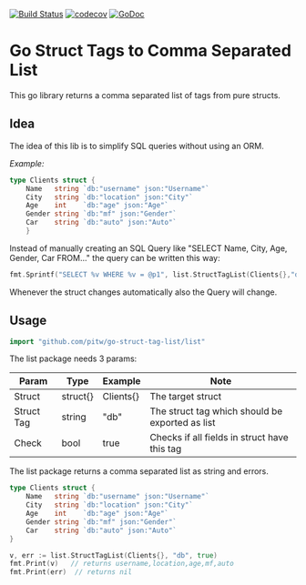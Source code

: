 [![Build Status](https://travis-ci.org/pitw/go-struct-tag-list.svg?branch=master)](https://travis-ci.org/pitw/go-struct-tag-list)
[![codecov](https://codecov.io/gh/pitw/go-struct-tag-list/branch/master/graph/badge.svg)](https://codecov.io/gh/pitw/go-struct-tag-list)
[![GoDoc](https://godoc.org/github.com/pitw/go-struct-tag-list/list?status.svg)](https://godoc.org/github.com/pitw/go-struct-tag-list/list)

# Go Struct Tags to Comma Separated List

This go library returns a comma separated list of tags from pure structs.

## Idea

The idea of this lib is to simplify SQL queries without using an ORM.

*Example:*
```go
type Clients struct {
	Name   string `db:"username" json:"Username"`
	City   string `db:"location" json:"City"`
	Age    int    `db:"age" json:"Age"`
	Gender string `db:"mf" json:"Gender"`
	Car    string `db:"auto" json:"Auto"`
	}
```
Instead of manually creating an SQL Query like "SELECT Name, City, Age, Gender, Car FROM..." the query can be written this way:

```go
fmt.Sprintf("SELECT %v WHERE %v = @p1", list.StructTagList(Clients{},"db",true), field), param)
```
Whenever the struct changes automatically also the Query will change.

## Usage ##

```go
import "github.com/pitw/go-struct-tag-list/list"
```

The list package needs 3 params:

| Param      | Type     | Example   | Note                                            |
|------------|----------|-----------|-------------------------------------------------|
| Struct     | struct{} | Clients{} | The target struct                               |
| Struct Tag | string   | "db"      | The struct tag which should be exported as list |
| Check      | bool     | true      | Checks if all fields in struct have this tag    |


The list package returns a comma separated list as string and errors.


```go
type Clients struct {
	Name   string `db:"username" json:"Username"`
	City   string `db:"location" json:"City"`
	Age    int    `db:"age" json:"Age"`
	Gender string `db:"mf" json:"Gender"`
	Car    string `db:"auto" json:"Auto"`
}

v, err := list.StructTagList(Clients{}, "db", true)
fmt.Print(v)   // returns username,location,age,mf,auto
fmt.Print(err)  // returns nil
  
```
